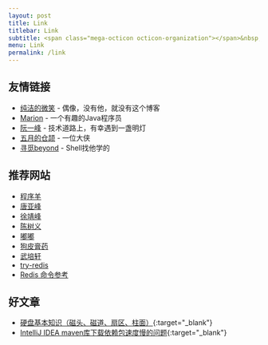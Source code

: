 ```yaml
---
layout: post
title: Link
titlebar: Link
subtitle: <span class="mega-octicon octicon-organization"></span>&nbsp;&nbsp; Resource link
menu: Link
permalink: /link
---
```


## 友情链接

- [纯洁的微笑](http://www.ityouknow.com/) - 偶像，没有他，就没有这个博客
- [Marion](https://www.majingjing.cn/)   - 一个有趣的Java程序员
- [阮一峰](http://www.ruanyifeng.com/blog/) - 技术道路上，有幸遇到一盏明灯
- [五月的仓颉](https://www.cnblogs.com/xrq730/) - 一位大侠
- [寻觅beyond](https://www.cnblogs.com/-beyond/category/961475.html) - Shell找他学的

## 推荐网站

- [程序羊](https://www.codesheep.cn) 
- [唐亚峰](https://blog.battcn.com/) 
- [徐靖峰](https://www.cnkirito.moe/archives/)
- [陈树义](https://www.cnblogs.com/chanshuyi/)
- [嘟嘟](http://tengj.top/)
- [狗皮膏药](https://plushunter.github.io/)
- [武培轩](https://www.cnblogs.com/wupeixuan/)
- [try-redis](http://try.redis.io/)
- [Redis 命令参考](http://doc.redisfans.com/)

## 好文章
- [硬盘基本知识（磁头、磁道、扇区、柱面）](https://www.cnblogs.com/jswang/p/9071847.html){:target="_blank"}
- [IntelliJ IDEA maven库下载依赖包速度慢的问题](https://www.cnblogs.com/skying555/p/8729733.html){:target="_blank"}


<!-- ## 个人链接

- [yaoyichen](http://www.yaoyichen.cn/)  - 个人独立博客
- [github](https://github.com/yycer) -  我分享代码的地方
- [知乎](https://www.zhihu.com/people/yao-yi-chen-28-63) - 个人知乎地址，回答一些问题
- [博客园](https://www.cnblogs.com/ityouknow/) - 博客园推荐博客，排名前十五
- [CSDN](http://blog.csdn.net/ityouknow)  - 博客专家，同步公号内容
- [51CTO](http://blog.51cto.com/ityouknow) - 51CTO 推荐博客，排名前十 -->


